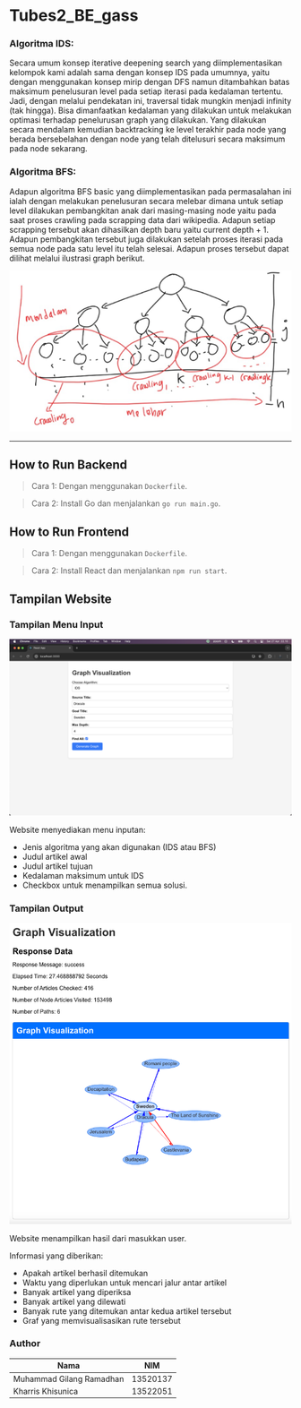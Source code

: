 # Tubes2_BE_gass

### Algoritma IDS:

Secara umum konsep iterative deepening search yang diimplementasikan kelompok kami adalah sama dengan konsep IDS pada umumnya, yaitu dengan menggunakan konsep mirip dengan DFS namun ditambahkan batas maksimum penelusuran level pada setiap iterasi pada kedalaman tertentu. Jadi, dengan melalui pendekatan ini, traversal tidak mungkin menjadi infinity (tak hingga). Bisa dimanfaatkan kedalaman yang dilakukan untuk melakukan optimasi terhadap penelurusan graph yang dilakukan. Yang dilakukan secara mendalam kemudian backtracking ke level terakhir pada node yang berada bersebelahan dengan node yang telah ditelusuri secara maksimum pada node sekarang.


### Algoritma BFS:

Adapun algoritma BFS basic yang diimplementasikan pada permasalahan ini ialah dengan melakukan penelusuran secara melebar dimana untuk setiap level dilakukan pembangkitan anak dari masing-masing node yaitu pada saat proses crawling pada scrapping data dari wikipedia. Adapun setiap scrapping tersebut akan dihasilkan depth baru yaitu current depth + 1. Adapun pembangkitan tersebut juga dilakukan setelah proses iterasi pada semua node pada satu level itu telah selesai. Adapun proses tersebut dapat dilihat melalui ilustrasi graph berikut.

![alt text](image.png)

------------------

## How to Run Backend

 > Cara 1: Dengan menggunakan `Dockerfile`.

 > Cara 2: Install Go dan menjalankan `go run main.go`.

## How to Run Frontend

 > Cara 1: Dengan menggunakan `Dockerfile`.

 > Cara 2: Install React dan menjalankan `npm run start`.


## Tampilan Website

### Tampilan Menu Input

![Tampilan Input User](<Screenshot 2024-04-27 at 22.10.37 (2).png>)

Website	 menyediakan menu inputan:
- Jenis algoritma yang akan digunakan (IDS atau BFS)
- Judul artikel awal
- Judul artikel tujuan
- Kedalaman maksimum untuk IDS
- Checkbox untuk menampilkan semua solusi. 

### Tampilan Output

![Tampilan Output](<Screenshot 2024-04-27 at 23.08.18.png>)

Website menampilkan hasil dari masukkan user. 

Informasi yang diberikan:
- Apakah artikel berhasil ditemukan
- Waktu yang diperlukan untuk mencari jalur antar artikel
- Banyak artikel yang diperiksa
- Banyak artikel yang dilewati
- Banyak rute yang ditemukan antar kedua artikel tersebut
- Graf yang memvisualisasikan rute tersebut


### Author

| Nama | NIM |
| ---- | --- |
| Muhammad Gilang Ramadhan | 13520137 |
| Kharris Khisunica | 13522051 |